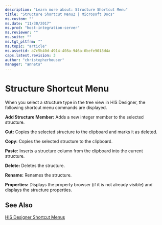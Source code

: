 ```yaml
---
description: "Learn more about: Structure Shortcut Menu"
title: "Structure Shortcut Menu2 | Microsoft Docs"
ms.custom: ""
ms.date: "11/30/2017"
ms.prod: "host-integration-server"
ms.reviewer: ""
ms.suite: ""
ms.tgt_pltfrm: ""
ms.topic: "article"
ms.assetid: a7c5b40d-4914-408a-946a-0befe9018d4a
caps.latest.revision: 3
author: "christopherhouser"
manager: "anneta"
---
```

# Structure Shortcut Menu
When you select a structure type in the tree view in HIS Designer, the following shortcut menu commands are displayed.  
  
 **Add Structure Member:** Adds a new integer member to the selected structure.  
  
 **Cut:** Copies the selected structure to the clipboard and marks it as deleted.  
  
 **Copy:** Copies the selected structure to the clipboard.  
  
 **Paste:** Inserts a structure column from the clipboard into the current structure.  
  
 **Delete:** Deletes the structure.  
  
 **Rename:** Renames the structure.  
  
 **Properties:** Displays the property browser (if it is not already visible) and displays the structure properties.  
  
## See Also  
 [HIS Designer Shortcut Menus](../core/his-designer-shortcut-menus1.md)
